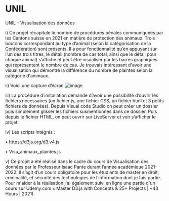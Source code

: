# UNIL
UNIL - Visualisation des données


i)	Ce projet récapitule le nombre de procédures pénales communiquées par les Cantons suisse en 2021 en matière de protection des animaux. Trois boutons correspondant au type d’animal (selon la catégorisation de la Confédération) sont présents. Il a pour fonctionnalité qu’en appuyant sur l’un des trois titres, le détail (nombre de cas total, ainsi que le détail pour chaque animal) s’affiche et peut être visualiser par les barres graphiques qui représentent le nombre de cas. Je trouvais intéressant d'avoir une visualisation qui démontre la différence du nombre de plaintes selon la catégorie d'animaux. 

ii)	Voici une capture d’écran
![image](https://user-images.githubusercontent.com/89684421/187950015-772f556a-f3e7-4158-ac73-6df9985c91b2.png)

iii)	La procédure d’installation demande d’avoir une possibilité d’ouvrir les fichiers nécessaires (un fichier js, une fichier CSS, un fichier html et 3 petits fichiers de données). Depuis Visual code Studio on peut créer un dossier puis simplement glisser les fichiers susmentionnés dans ce dossier. Puis depuis le fichier HTML, on peut ouvrir sur LiveServer et voir s’afficher le projet.

iv)	Les scripts intégrés : 


•	https://d3js.org/d3.v4.js 


•	Visu_animaux_plaintes.js 

v)	Ce projet a été réalisé dans le cadre du cours de Visualisation des données par le Professeur Isaac Pante durant l’année académique 2021-2022. Il s’agit d’un cours obligatoire pour les étudiants de master en droit, criminalité, et sécurité des technologies de l’information dont je fais partie. Pour m'aider à la réalisation j'ai également suivi en ligne une partie d'un cours sur Udemy.com « Master D3.js with Concepts & 25+ Projects | ~43 Hours | 2021).
